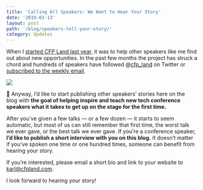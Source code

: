 ```yaml
---
title: 'Calling All Speakers: We Want to Hear Your Story'
date: '2019-03-13'
layout: post
path: '/blog/speakers-tell-your-story/'
category: Updates
---
```


When I [started CFP Land last
year](/how-cfpland-came-to-be/),
it was to help other speakers like me find out about new opportunities. In the
past few months the project has struck a chord and hundreds of speakers have
followed @[cfp_land](https://twitter.com/cfp_land) on Twitter or [subscribed to
the weekly email](https://www.cfpland.com/).

<!--more-->

<img src="https://cdn-images-1.medium.com/max/2600/1*bmxvII4crxCtfxC8iV84Og.jpeg" class="center" />

📖 Anyway, I’d like to start publishing other speakers’ stories here on the blog
with **the goal of helping inspire and teach new tech conference speakers what
it takes to get up on the stage for the first time.**

After you’ve given a few talks — or a few dozen — it starts to seem automatic,
but most of us can still remember that first time, the worst talk we ever gave,
or the best talk we ever gave. If you’re a conference speaker, **I’d like to
publish a short interview with you on this blog.** It doesn’t matter if you’ve
spoken one time or one hundred times, someone can benefit from hearing your
story.

If you’re interested, please email a short bio and link to your website to
[karl@cfpland.com](mailto:karl@cfpland.com).

I look forward to hearing your story!

